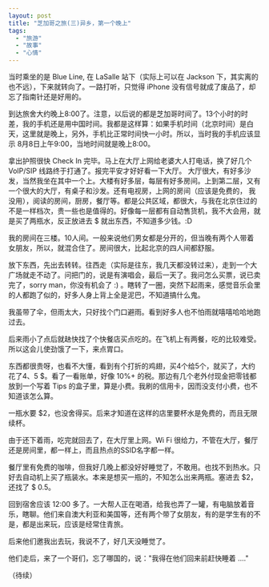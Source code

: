 ```yaml
---
layout: post
title: "芝加哥之旅(三)异乡，第一个晚上"
tags:
  - "旅游"
  - "故事"
  - "心情"
---
```


当时乘坐的是 Blue Line, 在 LaSalle 站下（实际上可以在 Jackson 下，其实离的也不远），下来就转向了。一路打听，只觉得 iPhone 没有信号就成了废品了，却忘了指南针还是好用的。

到达旅舍大约晚上8:00了。注意，以后说的都是芝加哥时间了。13个小时的时差，我的手机还是用中国时间。我都是这样算：如果手机时间（北京时间）是白天，这里就是晚上，另外，手机比正常时间快一小时。所以，当时我的手机应该显示 8月8日上午9:00，当地时间就是晚上8:00。

拿出护照很快 Check In 完毕。马上在大厅上网给老婆大人打电话，换了好几个  VoIP/SIP 线路终于打通了。报完平安才好好看一下大厅。 大厅很大，有好多沙发，当然我坐在其中一个上。大楼有好多层，每层有好多房间。上到第二层，又有一个很大的大厅，有桌子和沙发。还有电视房，上网的房间（应该是免费的， 我没用），阅读的房间，厨房，餐厅等。都是公共区域，都很大，与我在北京住过的不是一样档次，贵一些也是值得的。好像每一层都有自动售货机，我不大会用，就是买了两瓶水，反正放进去 $ 就出东西，不知道多少钱。:D

我的房间在三楼。10人间。一般来说他们男女都是分开的，但当晚有两个人带着女朋友，所以，就混合住了。房间很大，比起北京的四人间都舒服。

放下东西，先出去转转。往西走（实际是往东，我几天都没转过来），走到一个大广场就走不动了。问把门的，说是有演唱会，最后一天了。我问怎么买票，说已卖完了，sorry man，你没有机会了 :) 。瞎转了一圈，突然下起雨来，感觉音乐会里的人都跑了似的，好多人身上背上全是泥巴，不知道搞什么鬼。

我虽带了伞，但雨太大，只好找个门口避雨。看到好多人也不怕雨就嘻嘻哈哈地跑过去。

后来雨小了点后就赽快找了个快餐店买点吃的。在飞机上有两餐，吃的比较难受。所以这会儿使劲饿了一下，来点胃口。

东西都很贵呀，也看不大懂，看到有个打折的鸡翅，买4个给5个，就买了，大约花了4、5 $。看了一看账单，好像 10%+ 的税。那边有几个老外付现金把零钱都放到一个写着 Tips 的盒子里，算是小费。我刷的信用卡，因而没支付小费，也不知道该怎么算。

一瓶水要 $2，也没舍得买。后来才知道在这样的店里要杯水是免费的，而且无限续杯。

由于还下着雨，吃完就回去了，在大厅里上网。Wi Fi 很给力，不管在大厅，餐厅还是房间里，都一样上，而且热点的SSID名字都一样。

餐厅里有免费的咖啡，但我好几晚上都没好好睡觉了，不敢用。也找不到热水。只好去自动机上买了瓶装水。本来是想买一瓶的，不知怎么出来两瓶。塞进去 $2，还找了 $ 0.5。

回到宿舍应该 12:00 多了。一大帮人正在喝酒，给我也弄了一罐，有电脑放着音乐，瞎聊。他们来自澳大利亚和美国等，还有两个带了女朋友，有的是学生有的不是，都是出来玩，应该是经常住青旅。

后来他们邀我出去玩，我说不了，好几天没睡觉了。

他们走后，来了一个哥们，忘了哪国的，说："我得在他们回来前赶快睡着 …."

（待续）
